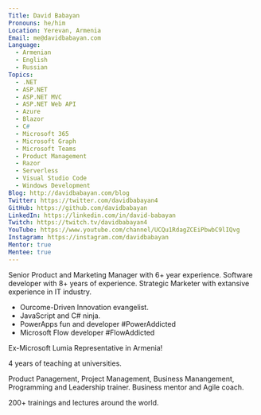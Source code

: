 ```yaml
---
Title: David Babayan
Pronouns: he/him
Location: Yerevan, Armenia
Email: me@davidbabayan.com
Language:
  - Armenian
  - English
  - Russian
Topics:
  - .NET
  - ASP.NET
  - ASP.NET MVC
  - ASP.NET Web API
  - Azure
  - Blazor
  - C#
  - Microsoft 365
  - Microsoft Graph
  - Microsoft Teams
  - Product Management
  - Razor
  - Serverless
  - Visual Studio Code
  - Windows Development
Blog: http://davidbabayan.com/blog
Twitter: https://twitter.com/davidbabayan4
GitHub: https://github.com/davidbabayan
LinkedIn: https://linkedin.com/in/david-babayan
Twitch: https://twitch.tv/davidbabayan4
YouTube: https://www.youtube.com/channel/UCQu1RdagZCEiPbwbC9lIQvg
Instagram: https://instagram.com/davidbabayan
Mentor: true
Mentee: true
---
```

Senior Product and Marketing Manager with 6+ year experience. Software developer with 8+ years of experience. Strategic Marketer with extansive experience in IT industry.

- Ourcome-Driven Innovation evangelist.
- JavaScript and C# ninja.
- PowerApps fun and developer #PowerAddicted
- Microsoft Flow developer #FlowAddicted

Ex-Microsoft Lumia Representative in Armenia!

4 years of teaching at universities. 

Product Panagement, Project Management, Business Manangement, Programming and Leadership trainer. Business mentor and Agile coach. 

200+ trainings and lectures around the world.
